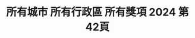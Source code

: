 ---
title: "所有城市 所有行政區 所有獎項 2024 第42頁"
description: "所有城市 所有行政區 所有獎項 2024 獲獎餐廳 第42頁"
keywords:
  - 美食競賽
  - 台灣美食
  - 美食精選
datePublished: "2025-06-30"
dateModified: "2025-07-06"
city: "所有城市"
district: "所有行政區"
award: "所有獎項"
year: "2024"
page: 42
count: 447

restaurants:
  - name: "兩支北方麵食館 土城總店"
    city: "新北市"
    district: "土城區"
    address: "236新北市土城區裕民路129號"
    phone: "0222629888"
    geo: "24.98663563235829, 121.45148826946365"
    link: "新北市/土城區/兩支北方麵食館_土城總店"
    google_map: "https://maps.app.goo.gl/9cg9GSNsAnxNJoco9"
    footinder: "https://footinder.com.tw/%e6%96%b0%e5%8c%97%e5%b8%82%e5%9c%9f%e5%9f%8e%e5%8d%80/5903/"
    award:
    - name: "台北國際牛肉麵節"
      year: "2024"
  - name: "兩支北方麵食館 板橋民族店"
    city: "新北市"
    district: "板橋區"
    address: "220新北市板橋區民族路261號"
    phone: "0289645001"
    geo: "25.00699255803673, 121.47053205369536"
    link: "新北市/板橋區/兩支北方麵食館_板橋民族店"
    google_map: "https://maps.app.goo.gl/yntUWG7Q8NYU9oiw5"
    footinder: "https://footinder.com.tw/%e6%96%b0%e5%8c%97%e5%b8%82%e6%9d%bf%e6%a9%8b%e5%8d%80/40360/"
    award:
    - name: "台北國際牛肉麵節"
      year: "2024"
  - name: "兩支北方麵食館 新莊龍安店"
    city: "新北市"
    district: "新莊區"
    address: "242新北市新莊區龍安路319號"
    phone: "0222051234"
    geo: "25.019521417240796, 121.42174315738579"
    link: "新北市/新莊區/兩支北方麵食館_新莊龍安店"
    google_map: "https://maps.app.goo.gl/dXxGVYrrh3M7rZtv7"
    footinder: "https://footinder.com.tw/%e6%96%b0%e5%8c%97%e5%b8%82%e6%96%b0%e8%8e%8a%e5%8d%80/25007/"
    award:
    - name: "台北國際牛肉麵節"
      year: "2024"
  - name: "兩支北方麵食館 板橋溪洲店"
    city: "新北市"
    district: "板橋區"
    address: "220新北市板橋區溪北路93號"
    phone: "0226755599"
    geo: "24.989472472426765, 121.4285927042807"
    link: "新北市/板橋區/兩支北方麵食館_板橋溪洲店"
    google_map: "https://maps.app.goo.gl/Wq5CpxwRC3fhJyfW8"
    footinder: "https://footinder.com.tw/%e6%96%b0%e5%8c%97%e5%b8%82%e6%9d%bf%e6%a9%8b%e5%8d%80/14146/"
    award:
    - name: "台北國際牛肉麵節"
      year: "2024"
  - name: "藍海饌"
    city: ""
    district: ""
    address: ""
    phone: ""
    geo: ""
    link: "//藍海饌"
    google_map: ""
    footinder: ""
    award:
    - name: "台北國際牛肉麵節"
      year: "2024"
  - name: "食圓滿國際餐飲有限公司"
    city: ""
    district: ""
    address: ""
    phone: ""
    geo: ""
    link: "//食圓滿國際餐飲有限公司"
    google_map: ""
    footinder: ""
    award:
    - name: "台北國際牛肉麵節"
      year: "2024"
  - name: "愷達生醫有限公司 (Gelovery 萬家饗念)"
    city: ""
    district: ""
    address: ""
    phone: ""
    geo: ""
    link: "//愷達生醫有限公司__Gelovery_萬家饗念_"
    google_map: ""
    footinder: ""
    award:
    - name: "台北國際牛肉麵節"
      year: "2024"
  - name: "福容大飯店-台北一館"
    city: "台北市"
    district: "大安區"
    address: "106台北市大安區建國南路一段266號"
    phone: "0227019266"
    geo: "25.036629451697564, 121.53738803257971"
    link: "台北市/大安區/福容大飯店-台北一館"
    google_map: "https://maps.app.goo.gl/GbUDKvsq5h8iAfgm7"
    footinder: ""
    award:
    - name: "台北國際牛肉麵節"
      year: "2024"
  - name: "蔣府宴"
    city: "桃園市"
    district: "龍潭區"
    address: "325桃園市龍潭區高原路891號"
    phone: "034716635"
    geo: "24.831896992213164, 121.18647271201995"
    link: "桃園市/龍潭區/蔣府宴"
    google_map: "https://maps.app.goo.gl/sJMUDtRpuuQ82bL46"
    footinder: "https://footinder.com.tw/%e6%a1%83%e5%9c%92%e5%b8%82%e9%be%8d%e6%bd%ad%e5%8d%80/59226/"
    award:
    - name: "台北國際牛肉麵節"
      year: "2024"
---